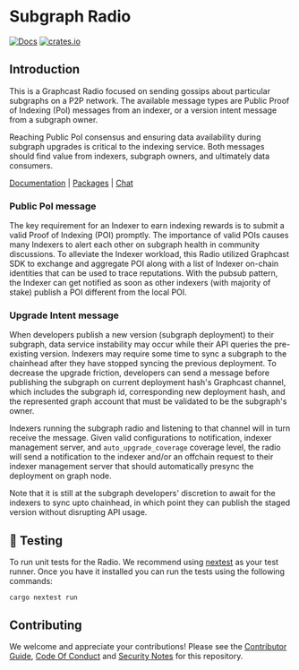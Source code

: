 # Subgraph Radio

[![Docs](https://img.shields.io/badge/docs-latest-brightgreen.svg)](https://docs.graphops.xyz/graphcast/radios/subgraph-radio)
[![crates.io](https://img.shields.io/crates/v/subgraph-radio.svg)](https://crates.io/crates/subgraph-radio)

## Introduction

This is a Graphcast Radio focused on sending gossips about particular subgraphs on a P2P network. The available message types are Public Proof of Indexing (PoI) messages from an indexer, or a version intent message from a subgraph owner.

Reaching Public PoI consensus and ensuring data availability during subgraph upgrades is critical to the indexing service. Both messages should find value from indexers, subgraph owners, and ultimately data consumers.

[Documentation](https://docs.graphops.xyz/graphcast/radios/subgraph-radio) | [Packages](https://github.com/graphops/subgraph-radio/pkgs/container/subgraph-radio) | [Chat](https://discord.com/channels/438038660412342282/1087503343410225152) 

### Public PoI message

The key requirement for an Indexer to earn indexing rewards is to submit a valid Proof of Indexing (POI) promptly. The importance of valid POIs causes many Indexers to alert each other on subgraph health in community discussions. To alleviate the Indexer workload, this Radio utilized Graphcast SDK to exchange and aggregate POI along with a list of Indexer on-chain identities that can be used to trace reputations. With the pubsub pattern, the Indexer can get notified as soon as other indexers (with majority of stake) publish a POI different from the local POI.

### Upgrade Intent message

When developers publish a new version (subgraph deployment) to their subgraph, data service instability may occur while their API queries the pre-existing version. Indexers may require some time to sync a subgraph to the chainhead after they have stopped syncing the previous deployment. To decrease the upgrade friction, developers can send a message before publishing the subgraph on current deployment hash's Graphcast channel, which includes the subgraph id, corresponding new deployment hash, and the represented graph account that must be validated to be the subgraph's owner. 

Indexers running the subgraph radio and listening to that channel will in turn receive the message. Given valid configurations to notification, indexer management server, and `auto_upgrade_coverage` coverage level, the radio will send a notification to the indexer and/or an offchain request to their indexer management server that should automatically presync the deployment on graph node.

Note that it is still at the subgraph developers' discretion to await for the indexers to sync upto chainhead, in which point they can publish the staged version without disrupting API usage.

## 🧪 Testing

To run unit tests for the Radio. We recommend using [nextest](https://nexte.st/) as your test runner. Once you have it installed you can run the tests using the following commands:

```
cargo nextest run
```

## Contributing

We welcome and appreciate your contributions! Please see the [Contributor Guide](/contributing.md), [Code Of Conduct](/code_of_conduct.md) and [Security Notes](/security.md) for this repository.
